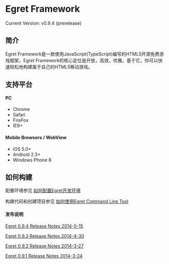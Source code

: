 Egret Framework
================================================
Current Version: v0.9.4 (prerelease)



简介
-------------------

Egret Framework是一款使用JavaScript(TypeScript)编写的HTML5开源免费游戏框架。Egret Framework的核心定位是开放，高效，优雅。基于它，你可以快速轻松地构建属于自己的HTML5移动游戏。


支持平台
--------------------
#### PC
* Chrome
* Safari
* FireFox
* IE9+

#### Mobile Browsers / WebView
* iOS 5.0+
* Android 2.3+
* Windows Phone 8


如何构建
-------------------------
配置环境参见 [如何配置Egret开发环境](https://github.com/egret-team/egret/wiki)

构建代码和创建项目参见 [如何使用Egret Command Line Tool](/tools/README.md)




#### 发布说明

[Egret 0.9.4 Release Notes 2014-5-15](/docs/ReleaseNotes_0_9_4.md)

[Egret 0.9.3  Release Notes 2014-4-30](/docs/ReleaseNotes.md)

[Egret 0.9.2  Release Notes 2014-3-27](/docs/ReleaseNotes.md)

[Egret 0.9.1  Release Notes 2014-3-24](/docs/ReleaseNotes.md)

